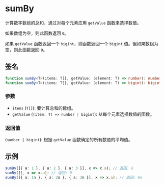 # sumBy

计算数字数组的总和，通过对每个元素应用 `getValue` 函数来选择数值。

如果数组为空，则此函数返回 `0`。

如果 `getValue` 函数返回一个 `bigint`，则函数返回一个 `bigint` 值。但如果数组为空，则此函数返回 `0`。

## 签名

```typescript
function sumBy<T>(items: T[], getValue: (element: T) => number): number;
function sumBy<T>(items: T[], getValue: (element: T) => bigint): bigint;
```

### 参数

- `items` (`T[]`): 要计算总和的数组。
- `getValue` (`(item: T) => number | bigint`): 从每个元素选择数值的函数。

### 返回值

(`number | bigint`): 根据 `getValue` 函数确定的所有数值的平均值。

## 示例

```typescript
sumBy([{ a: 1 }, { a: 2 }, { a: 3 }], x => x.a); // 返回: 6
sumBy([], x => x.a); // 返回: 0
sumBy([{ a: 1n }, { a: 2n }, { a: 3n }], x => x.a); // 返回: 6n
```
